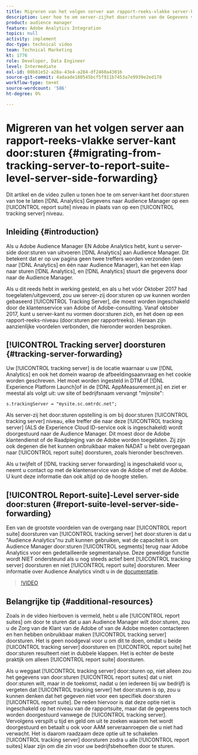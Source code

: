 ```yaml
---
title: Migreren van het volgen server aan rapport-reeks-vlakke server-kant door:sturen
description: Leer hoe te om server-zijhet door:sturen van de Gegevens van Adobe Analytics aan Audience Manager op rapport-reeks-niveau in plaats van op het volgen serverniveau toe te laten.
product: audience manager
feature: Adobe Analytics Integration
topics: null
activity: implement
doc-type: technical video
team: Technical Marketing
kt: 1776
role: Developer, Data Engineer
level: Intermediate
exl-id: 08b81e52-a28a-43e4-a284-df2460a43016
source-git-commit: 4adaade180545bcf5f911b7453a7e9939e2ed178
workflow-type: tm+mt
source-wordcount: '586'
ht-degree: 0%

---
```


# Migreren van het volgen server aan rapport-reeks-vlakke server-kant door:sturen {#migrating-from-tracking-server-to-report-suite-level-server-side-forwarding}

Dit artikel en de video zullen u tonen hoe te om server-kant het door:sturen van toe te laten [!DNL Analytics] Gegevens naar Audience Manager op een [!UICONTROL report suite] niveau in plaats van op een [!UICONTROL tracking server] niveau.

## Inleiding {#introduction}

Als u Adobe Audience Manager EN Adobe Analytics hebt, kunt u server-side door:sturen van uitvoeren [!DNL Analytics] aan Audience Manager. Dit betekent dat er op uw pagina geen twee treffers worden verzonden (een naar [!DNL Analytics] en één naar Audience Manager), kan het een klap naar sturen [!DNL Analytics], en [!DNL Analytics] stuurt die gegevens door naar de Audience Manager.

Als u dit reeds hebt in werking gesteld, en als u het vóór Oktober 2017 had toegelaten/uitgevoerd, zou uw server-zij door:sturen op uw kunnen worden gebaseerd [!UICONTROL Tracking Server], die moest worden ingeschakeld door de klantenservice van Adobe of Adobe-consulting. Vanaf oktober 2017, kunt u server-kant nu vormen door:sturen zich, en het doen op een rapport-reeks-niveau (door:sturen per rapportreeks). Hieraan zijn aanzienlijke voordelen verbonden, die hieronder worden besproken.

## [!UICONTROL Tracking server] doorsturen {#tracking-server-forwarding}

Uw [!UICONTROL tracking server] is de locatie waarnaar u uw [!DNL Analytics] en ook het domein waarop de afbeeldingsaanvraag en het cookie worden geschreven. Het moet worden ingesteld in DTM of [!DNL Experience Platform Launch]of in de [!DNL AppMeasurement.js] en ziet er meestal als volgt uit: uw site of bedrijfsnaam vervangt &quot;mijnsite&quot;:

`s.trackingServer = "mysite.sc.omtrdc.net";`

Als server-zij het door:sturen opstelling is om bij door:sturen [!UICONTROL tracking server] niveau, elke treffer die naar deze [!UICONTROL tracking server] (ALS de Experience Cloud ID-service ook is ingeschakeld) wordt doorgestuurd naar de Audience Manager. Dit moest door de Adobe klantendienst of de Raadpleging van de Adobe worden toegelaten. Zij zijn ook degenen die het kunnen onbruikbaar maken NADAT u hebt overgegaan naar [!UICONTROL report suite] doorsturen, zoals hieronder beschreven.

Als u twijfelt of [!DNL tracking server forwarding] is ingeschakeld voor u, neemt u contact op met de klantenservice van de Adobe of met de Adobe. U kunt deze informatie dan ook altijd op de hoogte stellen.

## [!UICONTROL Report-suite]-Level server-side door:sturen {#report-suite-level-server-side-forwarding}

Een van de grootste voordelen van de overgang naar [!UICONTROL report suite] doorsturen van [!UICONTROL tracking server] het door:sturen is dat u &quot;Audience Analytics&quot;nu zult kunnen gebruiken, wat de capaciteit is om Audience Manager door:sturen [!UICONTROL segments] terug naar Adobe Analytics voor een gedetailleerde segmentanalyse. Deze geweldige functie wordt NIET ondersteund als u nog steeds actief bent [!UICONTROL tracking server] doorsturen en niet [!UICONTROL report suite] doorsturen. Meer informatie over Audience Analytics vindt u in de [documentatie](https://experienceleague.adobe.com/docs/analytics/integration/audience-analytics/mc-audiences-aam.html).

>[!VIDEO](https://video.tv.adobe.com/v/23701/?quality=12)

## Belangrijke tip {#additional-resources}

Zoals in de video hierboven is vermeld, hebt u alle [!UICONTROL report suites] om door te sturen dat u aan Audience Manager wilt door:sturen, zou u de Zorg van de Klant van de Adobe of van de Adobe moeten contacteren en hen hebben onbruikbaar maken [!UICONTROL tracking server] doorsturen. Het is geen noodgeval voor u om dit te doen, omdat u beide [!UICONTROL tracking server] doorsturen en [!UICONTROL report suite] het door:sturen resulteert niet in dubbele klappen. Het is echter de beste praktijk om alleen [!UICONTROL report suite] doorsturen.

Als u weggaat [!UICONTROL tracking server] door:sturen op, niet alleen zou het gegevens van door:sturen [!UICONTROL report suites] dat u niet door:sturen wilt, maar in de toekomst, nadat u (en iedereen bij uw bedrijf) is vergeten dat [!UICONTROL tracking server] het door:sturen is op, zou u kunnen denken dat het gegeven niet voor een specifiek door:sturen [!UICONTROL report suite]. De reden hiervoor is dat deze optie niet is ingeschakeld op het niveau van de rapportsuite, maar dat de gegevens toch worden doorgestuurd vanwege de [!UICONTROL tracking server]. Vervolgens verspilt u tijd en geld om uit te zoeken waarom het wordt doorgestuurd en betaalt u ook voor AAM serveraanroepen die u niet had verwacht. Het is daarom raadzaam deze optie uit te schakelen [!UICONTROL tracking server] doorsturen zodra u alle [!UICONTROL report suites] klaar zijn om die zin voor uw bedrijfsbehoeften door te sturen.

